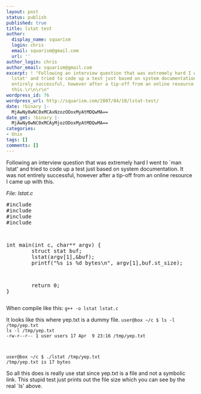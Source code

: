 ```yaml
---
layout: post
status: publish
published: true
title: lstat test
author:
  display_name: squarism
  login: chris
  email: squarism@gmail.com
  url: ''
author_login: chris
author_email: squarism@gmail.com
excerpt: ! "Following an interview question that was extremely hard I went to `man
  lstat' and tried to code up a test just based on system documentation.  It was not
  entirely successful, however after a tip-off from an online resource I came up with
  this.\r\n\r\n"
wordpress_id: 76
wordpress_url: http://squarism.com/2007/04/10/lstat-test/
date: !binary |-
  MjAwNy0wNC0xMCAxNzozODoxMyAtMDQwMA==
date_gmt: !binary |-
  MjAwNy0wNC0xMCAyMjozODoxMyAtMDQwMA==
categories:
- Unix
tags: []
comments: []
---
```

<p>Following an interview question that was extremely hard I went to `man lstat' and tried to code up a test just based on system documentation.  It was not entirely successful, however after a tip-off from an online resource I came up with this.</p>
<p><a id="more"></a><a id="more-76"></a>
<em>File: lstat.c</em></p>
<pre>
#include <unistd.h>
#include <sys/types.h>
#include <sys/stat.h>
#include <stdio.h></p>
<p>int main(int c, char** argv) {
        struct stat buf;
        lstat(argv[1],&buf);
        printf("%s is %d bytes\n", argv[1],buf.st_size);</p>
<p>        return 0;
}
</pre></p>
<p>When compile like this:
<code>g++ -o lstat lstat.c</code></p>
<p>It looks like this where yep.txt is a dummy file.
<code>user@box ~/c $ ls -l /tmp/yep.txt
ls -l /tmp/yep.txt
-rw-r--r-- 1 user users 17 Apr  9 23:16 /tmp/yep.txt</p>
<p>user@box ~/c $ ./lstat /tmp/yep.txt
/tmp/yep.txt is 17 bytes</code></p>
<p>So all this does is really use stat since yep.txt is a file and not a symbolic link.  This stupid test just prints out the file size which you can see by the real `ls' above.</p>
